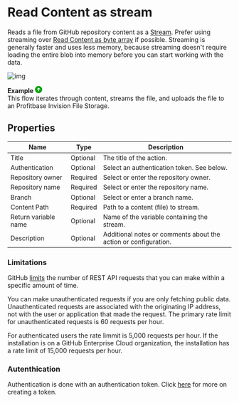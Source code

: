 # Read Content as stream

Reads a file from GitHub repository content as a [Stream](https://learn.microsoft.com/en-us/dotnet/api/system.io.stream). Prefer using streaming over [Read Content as byte array](read-content-as-byte-array.md) if possible. Streaming is generally faster and uses less memory, because streaming doesn't require loading the entire blob into memory before you can start working with the data.


![img](https://profitbasedocs.blob.core.windows.net/flowimages/github-read-as-stream.png)


**Example** ![img](../../../../images/strz.jpg)  
This flow iterates through content, streams the file, and uploads the file to an Profitbase Invision File Storage.


## Properties

| Name             | Type      |Description                                             |
|------------------|-----------|--------------------------------------------------------|
| Title  | Optional | The title of the action.   |
| Authentication |  Optional | Select an authentication token. See below. |
| Repository owner | Required | Select or enter the repository owner. |
| Repository name | Required | Select or enter the repository name. |
| Branch | Optional | Select or enter a branch name. |
| Content Path | Required | Path to a content (file) to stream. |
| Return variable name | Optional | Name of the variable containing the stream. |
| Description | Optional | Additional notes or comments about the action or configuration. |


### Limitations

GitHub [limits](https://docs.github.com/en/rest/using-the-rest-api/rate-limits-for-the-rest-api?apiVersion=2022-11-28) the number of REST API requests that you can make within a specific amount of time.

You can make unauthenticated requests if you are only fetching public data. Unauthenticated requests are associated with the originating IP address, not with the user or application that made the request.
The primary rate limit for unauthenticated requests is 60 requests per hour.

For authenticated users the rate limmit is 5,000 requests per hour. If the installation is on a GitHub Enterprise Cloud organization, the installation has a rate limit of 15,000 requests per hour.


### Autenthication

Authentication is done with an authentication token. Click [here](https://docs.catalyst.zoho.com/en/tutorials/githubbot/java/generate-personal-access-token/) for more on creating a token.
